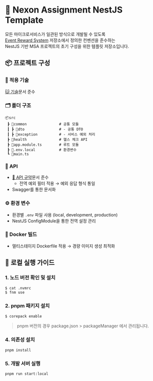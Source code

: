 # 🧭 Nexon Assignment NestJS Template

모든 마이크로서비스가 일관된 방식으로 개발될 수 있도록  
[Event Reward System](https://github.com/argon1025/nexon-assignment?tab=readme-ov-file#-api-%EA%B7%9C%EC%95%BD) 저장소에서 정의한 컨벤션을 준수하는  
NestJS 기반 MSA 프로젝트의 초기 구성을 위한 템플릿 저장소입니다.  




## 📦 프로젝트 구성
### 🔌 적용 기술
[🐱 기술](https://github.com/argon1025/nexon-assignment?tab=readme-ov-file#-%EA%B8%B0%EC%88%A0)문서 준수

### 🗂 폴더 구조
```
📦src
 ┣ 📂common               # 공통 모듈
 ┃ ┣ 📂dto                # - 공통 DTO
 ┃ ┣ 📂exception          # - 서비스 예외 처리
 ┣ 📂health               # 헬스 체크 API
 ┣ 📜app.module.ts        # 루트 모듈
 ┣ 📜.env.local           # 환경변수
 ┗ 📜main.ts
```

### 📘 API
- [📘 API 규약](https://github.com/argon1025/nexon-assignment?tab=readme-ov-file#-api-%EA%B7%9C%EC%95%BD)문서 준수
  - 전역 예외 필터 적용 → 예외 응답 형식 통일
- Swagger를 통한 문서화

### ⚙️ 환경 변수
- 환경별 `.env` 파일 사용 (local, development, production)
- NestJS ConfigModule을 통한 전역 설정 관리

### 🐳 Docker 빌드
- 멀티스테이지 Dockerfile 적용 → 경량 이미지 생성 최적화

## 🚀 로컬 실행 가이드
### 1. 노드 버전 확인 및 설치

```bash
$ cat .nvmrc
$ fnm use
```

### 2. pnpm 패키지 설치
```bash
$ corepack enable
```
> pnpm 버전의 경우 package.json > packageManager 에서 관리됩니다.

### 4. 의존성 설치
```bash
pnpm install
```

### 5. 개발 서버 실행
```bash
pnpm run start:local
```
